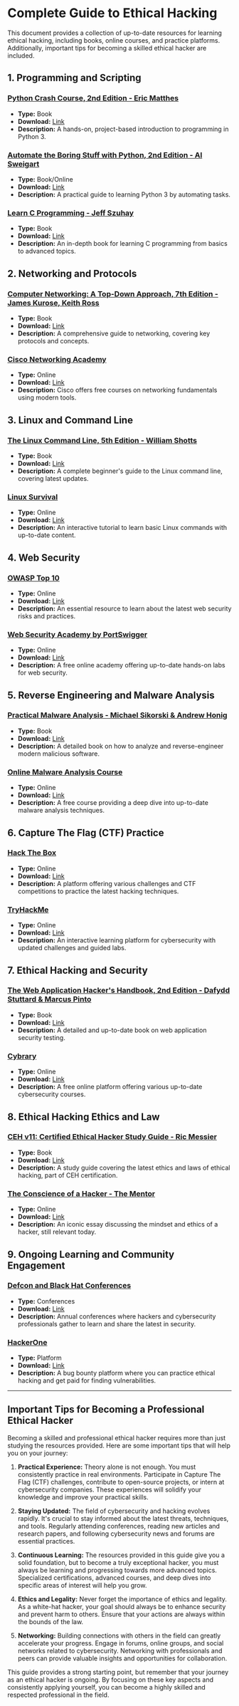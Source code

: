 
# Complete Guide to Ethical Hacking

This document provides a collection of up-to-date resources for learning ethical hacking, including books, online courses, and practice platforms. Additionally, important tips for becoming a skilled ethical hacker are included.

## 1. Programming and Scripting

### [Python Crash Course, 2nd Edition - Eric Matthes](https://nostarch.com/pythoncrashcourse2e)
- **Type:** Book
- **Download:** [Link](https://libgen.is/book/index.php?md5=DB8CFE08B059E6E63AB05D056225B0B8)
- **Description:** A hands-on, project-based introduction to programming in Python 3.

### [Automate the Boring Stuff with Python, 2nd Edition - Al Sweigart](https://automatetheboringstuff.com/)
- **Type:** Book/Online
- **Download:** [Link](https://libgen.is/book/index.php?md5=CD764C3C2BC78E2FFB7AC38373E391B8)
- **Description:** A practical guide to learning Python 3 by automating tasks.

### [Learn C Programming - Jeff Szuhay](https://www.packtpub.com/product/learn-c-programming/9781789348632)
- **Type:** Book
- **Download:** [Link](https://libgen.is/book/index.php?md5=F041BEA7CCAD26C618E4F61C07AA197D)
- **Description:** An in-depth book for learning C programming from basics to advanced topics.

## 2. Networking and Protocols

### [Computer Networking: A Top-Down Approach, 7th Edition - James Kurose, Keith Ross](https://www.pearson.com/store/p/computer-networking-a-top-down-approach/P100000487627)
- **Type:** Book
- **Download:** [Link](https://libgen.is/book/index.php?md5=FC07251B9D7E0DAFDC191A73D64C0A57)
- **Description:** A comprehensive guide to networking, covering key protocols and concepts.

### [Cisco Networking Academy](https://www.netacad.com/)
- **Type:** Online
- **Download:** [Link](https://www.netacad.com/courses/packet-tracer/introduction-packet-tracer)
- **Description:** Cisco offers free courses on networking fundamentals using modern tools.

## 3. Linux and Command Line

### [The Linux Command Line, 5th Edition - William Shotts](http://linuxcommand.org/tlcl.php)
- **Type:** Book
- **Download:** [Link](http://linuxcommand.org/tlcl.php)
- **Description:** A complete beginner's guide to the Linux command line, covering latest updates.

### [Linux Survival](https://linuxsurvival.com/)
- **Type:** Online
- **Download:** [Link](https://linuxsurvival.com/)
- **Description:** An interactive tutorial to learn basic Linux commands with up-to-date content.

## 4. Web Security

### [OWASP Top 10](https://owasp.org/www-project-top-ten/)
- **Type:** Online
- **Download:** [Link](https://owasp.org/www-project-top-ten/)
- **Description:** An essential resource to learn about the latest web security risks and practices.

### [Web Security Academy by PortSwigger](https://portswigger.net/web-security)
- **Type:** Online
- **Download:** [Link](https://portswigger.net/web-security)
- **Description:** A free online academy offering up-to-date hands-on labs for web security.

## 5. Reverse Engineering and Malware Analysis

### [Practical Malware Analysis - Michael Sikorski & Andrew Honig](https://nostarch.com/malware)
- **Type:** Book
- **Download:** [Link](https://libgen.is/book/index.php?md5=82F5B005002243FEF072AC7B92A2E345)
- **Description:** A detailed book on how to analyze and reverse-engineer modern malicious software.

### [Online Malware Analysis Course](https://opensecuritytraining.info/MalwareAnalysis.html)
- **Type:** Online
- **Download:** [Link](https://opensecuritytraining.info/MalwareAnalysis.html)
- **Description:** A free course providing a deep dive into up-to-date malware analysis techniques.

## 6. Capture The Flag (CTF) Practice

### [Hack The Box](https://www.hackthebox.com/)
- **Type:** Online
- **Download:** [Link](https://www.hackthebox.com/)
- **Description:** A platform offering various challenges and CTF competitions to practice the latest hacking techniques.

### [TryHackMe](https://tryhackme.com/)
- **Type:** Online
- **Download:** [Link](https://tryhackme.com/)
- **Description:** An interactive learning platform for cybersecurity with updated challenges and guided labs.

## 7. Ethical Hacking and Security

### [The Web Application Hacker's Handbook, 2nd Edition - Dafydd Stuttard & Marcus Pinto](https://www.amazon.com/Web-Application-Hackers-Handbook-Exploiting/dp/1118026470)
- **Type:** Book
- **Download:** [Link](https://libgen.is/book/index.php?md5=18170B4D5F9B81F3C31F4D2731F4A59D)
- **Description:** A detailed and up-to-date book on web application security testing.

### [Cybrary](https://www.cybrary.it/)
- **Type:** Online
- **Download:** [Link](https://www.cybrary.it/)
- **Description:** A free online platform offering various up-to-date cybersecurity courses.

## 8. Ethical Hacking Ethics and Law

### [CEH v11: Certified Ethical Hacker Study Guide - Ric Messier](https://www.amazon.com/CEH-v11-Certified-Ethical-Hacker/dp/1119784250)
- **Type:** Book
- **Download:** [Link](https://libgen.is/book/index.php?md5=A9E519F5541ECF963E34BA7A1A7E5091)
- **Description:** A study guide covering the latest ethics and laws of ethical hacking, part of CEH certification.

### [The Conscience of a Hacker - The Mentor](http://phrack.org/issues/7/3.html)
- **Type:** Online
- **Download:** [Link](http://phrack.org/issues/7/3.html)
- **Description:** An iconic essay discussing the mindset and ethics of a hacker, still relevant today.

## 9. Ongoing Learning and Community Engagement

### [Defcon and Black Hat Conferences](https://www.defcon.org/)
- **Type:** Conferences
- **Download:** [Link](https://www.defcon.org/)
- **Description:** Annual conferences where hackers and cybersecurity professionals gather to learn and share the latest in security.

### [HackerOne](https://www.hackerone.com/)
- **Type:** Platform
- **Download:** [Link](https://www.hackerone.com/)
- **Description:** A bug bounty platform where you can practice ethical hacking and get paid for finding vulnerabilities.

---

## Important Tips for Becoming a Professional Ethical Hacker

Becoming a skilled and professional ethical hacker requires more than just studying the resources provided. Here are some important tips that will help you on your journey:

1. **Practical Experience:** Theory alone is not enough. You must consistently practice in real environments. Participate in Capture The Flag (CTF) challenges, contribute to open-source projects, or intern at cybersecurity companies. These experiences will solidify your knowledge and improve your practical skills.

2. **Staying Updated:** The field of cybersecurity and hacking evolves rapidly. It's crucial to stay informed about the latest threats, techniques, and tools. Regularly attending conferences, reading new articles and research papers, and following cybersecurity news and forums are essential practices.

3. **Continuous Learning:** The resources provided in this guide give you a solid foundation, but to become a truly exceptional hacker, you must always be learning and progressing towards more advanced topics. Specialized certifications, advanced courses, and deep dives into specific areas of interest will help you grow.

4. **Ethics and Legality:** Never forget the importance of ethics and legality. As a white-hat hacker, your goal should always be to enhance security and prevent harm to others. Ensure that your actions are always within the bounds of the law.

5. **Networking:** Building connections with others in the field can greatly accelerate your progress. Engage in forums, online groups, and social networks related to cybersecurity. Networking with professionals and peers can provide valuable insights and opportunities for collaboration.

This guide provides a strong starting point, but remember that your journey as an ethical hacker is ongoing. By focusing on these key aspects and consistently applying yourself, you can become a highly skilled and respected professional in the field.
